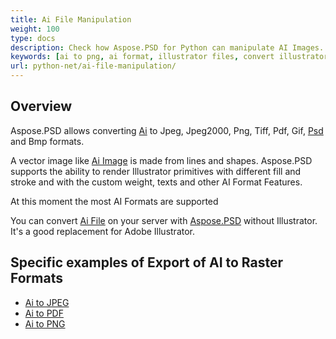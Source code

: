 ```yaml
---
title: Ai File Manipulation
weight: 100
type: docs
description: Check how Aspose.PSD for Python can manipulate AI Images. 
keywords: [ai to png, ai format, illustrator files, convert illustrator, ai to pdf, ai to jpeg, ai to tiff, ai to psd, psd api, python, code sample]
url: python-net/ai-file-manipulation/
---
```


## **Overview**
Aspose.PSD allows converting [Ai](/psd/net/ai-adobe-illustrator-format/) to Jpeg, Jpeg2000, Png, Tiff, Pdf, Gif, [Psd](https://reference.aspose.com/psd/python-net/aspose.psd.fileformats.psd/psdimage) and Bmp formats.

A vector image like [Ai Image](https://reference.aspose.com/psd/python-net/aspose.psd.fileformats.ai/aiimage) is made from lines and shapes. Aspose.PSD supports the ability to render Illustrator primitives with different fill and stroke and with the custom weight, texts and other AI Format Features. 

At this moment the most AI Formats are supported

You can convert [Ai File](/psd/net/ai-adobe-illustrator-format/) on your server with [Aspose.PSD](https://products.aspose.com/psd/python-net) without Illustrator. It's a good replacement for Adobe Illustrator.

## **Specific examples of Export of AI to Raster Formats**
- [Ai to JPEG](/psd/python-net/convert/ai-to-jpg/)
- [Ai to PDF](/psd/python-net/convert/ai-to-pdf/)
- [Ai to PNG](/psd/python-net/convert/ai-to-png/)